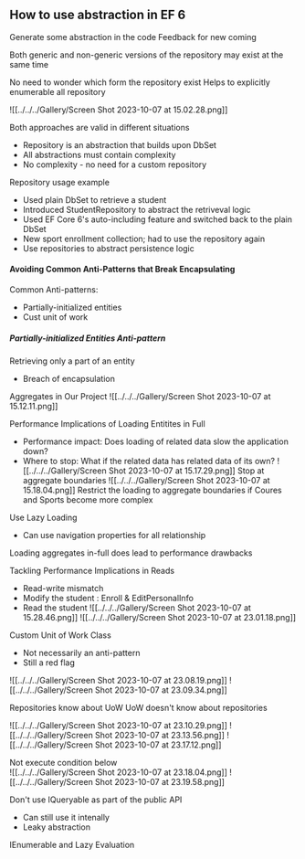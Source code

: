 ## How to use abstraction in EF 6
Generate some abstraction in the code
Feedback for new coming

Both generic and non-generic versions of the repository may exist at the same time

No need to wonder which form the repository exist
Helps to explicitly enumerable all repository

![[../../../Gallery/Screen Shot 2023-10-07 at 15.02.28.png]]

Both approaches are valid in different situations
- Repository is an abstraction that builds upon DbSet
- All abstractions must contain complexity
- No complexity - no need for a custom repository

Repository usage example
- Used plain DbSet to retrieve a student
- Introduced StudentRepository to abstract the retriveval logic
- Used EF Core 6's auto-including feature and switched back to the plain DbSet
- New sport enrollment collection; had to use the repository again
- Use repositories to abstract persistence logic

#### Avoiding Common Anti-Patterns that Break Encapsulating

Common Anti-patterns:
- Partially-initialized entities
- Cust unit of work

##### Partially-initialized Entities Anti-pattern
Retrieving only a part of an entity
- Breach of encapsulation

Aggregates in Our Project
![[../../../Gallery/Screen Shot 2023-10-07 at 15.12.11.png]]

Performance Implications of Loading Entitites in Full
- Performance impact: Does loading of related data slow the application down?
- Where to stop: What if the related data has related data of its own?
![[../../../Gallery/Screen Shot 2023-10-07 at 15.17.29.png]]
Stop at aggregate boundaries
![[../../../Gallery/Screen Shot 2023-10-07 at 15.18.04.png]]
Restrict the loading to aggregate boundaries if Coures and Sports become more complex

Use Lazy Loading
- Can use navigation properties for all relationship

Loading aggregates in-full does lead to performance drawbacks

Tackling Performance Implications in Reads
- Read-write mismatch
- Modify the student : Enroll & EditPersonalInfo
- Read the student 
![[../../../Gallery/Screen Shot 2023-10-07 at 15.28.46.png]]
![[../../../Gallery/Screen Shot 2023-10-07 at 23.01.18.png]]


Custom Unit of Work Class
- Not necessarily an anti-pattern
- Still a red flag

![[../../../Gallery/Screen Shot 2023-10-07 at 23.08.19.png]]
![[../../../Gallery/Screen Shot 2023-10-07 at 23.09.34.png]]

Repositories know about UoW
UoW doesn't know about repositories

![[../../../Gallery/Screen Shot 2023-10-07 at 23.10.29.png]]
![[../../../Gallery/Screen Shot 2023-10-07 at 23.13.56.png]]
![[../../../Gallery/Screen Shot 2023-10-07 at 23.17.12.png]]

Not execute condition below  
![[../../../Gallery/Screen Shot 2023-10-07 at 23.18.04.png]]
![[../../../Gallery/Screen Shot 2023-10-07 at 23.19.58.png]]

Don't use IQueryable as part of the public API
- Can still use it intenally
- Leaky abstraction


IEnumerable and Lazy Evaluation
